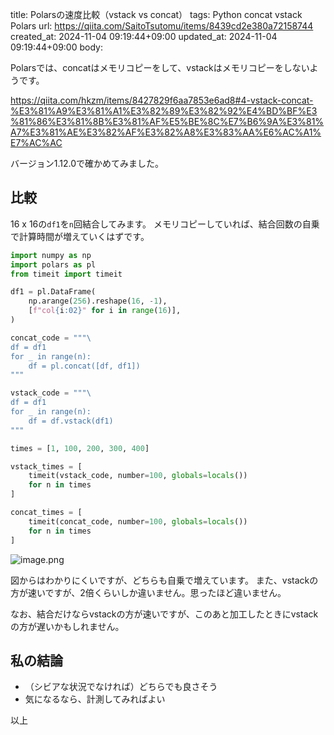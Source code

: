 title: Polarsの速度比較（vstack vs concat）
tags: Python concat vstack Polars
url: https://qiita.com/SaitoTsutomu/items/8439cd2e380a72158744
created_at: 2024-11-04 09:19:44+09:00
updated_at: 2024-11-04 09:19:44+09:00
body:

Polarsでは、concatはメモリコピーをして、vstackはメモリコピーをしないようです。

https://qiita.com/hkzm/items/8427829f6aa7853e6ad8#4-vstack-concat-%E3%81%A9%E3%81%A1%E3%82%89%E3%82%92%E4%BD%BF%E3%81%86%E3%81%8B%E3%81%AF%E5%BE%8C%E7%B6%9A%E3%81%A7%E3%81%AE%E3%82%AF%E3%82%A8%E3%83%AA%E6%AC%A1%E7%AC%AC

バージョン1.12.0で確かめてみました。

## 比較

16 x 16の`df1`を`n`回結合してみます。
メモリコピーしていれば、結合回数の自乗で計算時間が増えていくはずです。

```python
import numpy as np
import polars as pl
from timeit import timeit

df1 = pl.DataFrame(
    np.arange(256).reshape(16, -1),
    [f"col{i:02}" for i in range(16)],
)

concat_code = """\
df = df1
for _ in range(n):
    df = pl.concat([df, df1])
"""

vstack_code = """\
df = df1
for _ in range(n):
    df = df.vstack(df1)
"""

times = [1, 100, 200, 300, 400]

vstack_times = [
    timeit(vstack_code, number=100, globals=locals())
    for n in times
]

concat_times = [
    timeit(concat_code, number=100, globals=locals())
    for n in times
]
```

![image.png](https://qiita-image-store.s3.ap-northeast-1.amazonaws.com/0/13955/0921a78d-1bc9-fc19-018d-b9afed965918.png)

図からはわかりにくいですが、どちらも自乗で増えています。
また、vstackの方が速いですが、2倍くらいしか違いません。思ったほど違いません。

なお、結合だけならvstackの方が速いですが、このあと加工したときにvstackの方が遅いかもしれません。

## 私の結論

* （シビアな状況でなければ）どちらでも良さそう
* 気になるなら、計測してみればよい

以上

